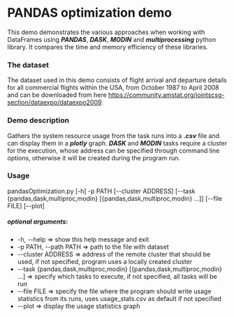 # PANDAS optimization demo

This demo demonstrates the various approaches when working with DataFrames using ***PANDAS***, ***DASK***, ***MODIN***
and ***multiprocessing*** python library. It compares the time and memory efficiency of these libraries.

### The dataset

The dataset used in this demo consists of flight arrival and departure details for all commercial flights within the
USA, from October 1987 to April 2008 and can be downloaded from
here <https://community.amstat.org/jointscsg-section/dataexpo/dataexpo2009>.

### Demo description

Gathers the system resource usage from the task runs into a ***.csv*** file and can display them in a
***plotly*** graph. ***DASK*** and ***MODIN*** tasks require a cluster for the execution, whose address can be specified
through command line options, otherwise it will be created during the program run.

### Usage

pandasOptimization.py [-h] -p
PATH [--cluster ADDRESS] [--task {pandas,dask,multiproc,modin} [{pandas,dask,multiproc,modin} ...]] [--file FILE] [--plot]

##### optional arguments:

- -h, --help => show this help message and exit
- -p PATH, --path PATH => path to the file with dataset
- --cluster ADDRESS =>  address of the remote cluster that should be used, if not specified, program uses a locally
  created cluster
- --task {pandas,dask,multiproc,modin} [{pandas,dask,multiproc,modin} ...]
  => specify which tasks to execute, if not specified, all tasks will be run
- --file FILE => specify the file where the program should write usage statistics from its runs, uses usage_stats.csv as
  default if not specified
- --plot => display the usage statistics graph

